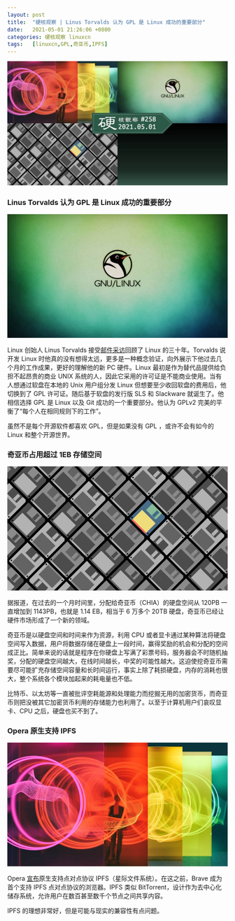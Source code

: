 ```yaml
---
layout: post
title:	"硬核观察 | Linus Torvalds 认为 GPL 是 Linux 成功的重要部分"
date:	2021-05-01 21:26:06 +0800 
categories:	硬核观察 linuxcn 
tags:	[linuxcn,GPL,奇亚币,IPFS]
---
```



![](/Asserts/Images/album/202105/01/212503y22k8kn8m4f5204y.jpg)


### Linus Torvalds 认为 GPL 是 Linux 成功的重要部分


![](/Asserts/Images/album/202105/01/212519hhgq7irysqg1gr7q.jpg)


Linux 创始人 Linus Torvalds 接受[邮件采访](https://www.tag1consulting.com/blog/interview-linus-torvalds-linux-and-git)回顾了 Linux 的三十年。Torvalds 说开发 Linux 时他真的没有想得太远，更多是一种概念验证，向外展示下他过去几个月的工作成果，更好的理解他的新 PC 硬件。Linux 最初是作为替代品提供给负担不起昂贵的商业 UNIX 系统的人，因此它采用的许可证是不能商业使用。当有人想通过软盘在本地的 Unix 用户组分发 Linux 但想要至少收回软盘的费用后，他切换到了 GPL 许可证。随后基于软盘的发行版 SLS 和 Slackware 就诞生了。他相信选择 GPL 是 Linux 以及 Git 成功的一个重要部分。他认为 GPLv2 完美的平衡了“每个人在相同规则下的工作”。


虽然不是每个开源软件都喜欢 GPL，但是如果没有 GPL ，或许不会有如今的 Linux 和整个开源世界。 


### 奇亚币占用超过 1EB 存储空间


![](/Asserts/Images/album/202105/01/212529k3wk73161wgt9oor.jpg)


据报道，在过去的一个月时间里，分配给奇亚币（CHIA）的硬盘空间从 120PB 一直增加到 1143PB，也就是 1.14 EB，相当于 6 万多个 20TB 硬盘，奇亚币已经让硬件市场形成了一个新的领域。


奇亚币是以硬盘空间和时间来作为资源，利用 CPU 或者显卡通过某种算法将硬盘空间写入数据，用户将数据存储在硬盘上一段时间，赢得奖励的机会和分配的空间成正比。简单来说的话就是程序在你硬盘上写满了彩票号码，服务器会不时随机抽奖，分配的硬盘空间越大，在线时间越长，中奖的可能性越大。这迫使挖奇亚币需要尽可能扩充存储空间容量和长时间运行，事实上除了耗损硬盘，内存的消耗也很大，整个系统各个模块加起来的耗电量也不低。


比特币、以太坊等一直被批评空耗能源和处理能力而挖掘无用的加密货币，而奇亚币则把没被其它加密货币利用的存储能力也利用了。以至于计算机用户们哀叹显卡、CPU 之后，硬盘也买不到了。


### Opera 原生支持 IPFS


![](/Asserts/Images/album/202105/01/212540oezjx30exjx20xxd.jpg)


Opera [宣布](https://blogs.opera.com/tips-and-tricks/2021/04/say-hello-to-web3-as-opera-adds-native-support-to-unstoppable-domains/)原生支持点对点协议 IPFS（星际文件系统）。在这之前，Brave 成为首个支持 IPFS 点对点协议的浏览器。IPFS 类似 BitTorrent，设计作为去中心化储存系统，允许用户在数百甚至数千个节点之间共享内容。


IPFS 的理想非常好，但是可能与现实的兼容性有点问题。
